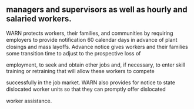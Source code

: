 ## managers and supervisors as well as hourly and salaried workers.

WARN protects workers, their families, and communities by requiring employers to provide notiﬁcation 60 calendar days in advance of plant closings and mass layoﬀs. Advance notice gives workers and their families some transition time to adjust to the prospective loss of

employment, to seek and obtain other jobs and, if necessary, to enter skill training or retraining that will allow these workers to compete

successfully in the job market. WARN also provides for notice to state dislocated worker units so that they can promptly oﬀer dislocated

worker assistance.